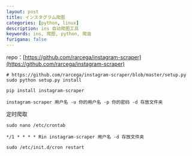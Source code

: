 ```yaml
---
layout: post
title: インスタグラム爬图
categories: [python, linux]
description: ins 自动爬图工具
keywords: ins, 爬图, python, 爬虫
furigana: false
---
```


repo：[https://github.com/rarcega/instagram-scraper](https://github.com/rarcega/instagram-scraper)

``` 
# https://github.com/rarcega/instagram-scraper/blob/master/setup.py
sudo python setup.py install

pip install instagram-scraper
```

``` 
instagram-scraper 用户名 -u 你的用户名 -p 你的密码 -d 存放文件夹
```

定时爬取

``` 
sudo nano /etc/crontab

*/1 * * * * Rin instagram-scraper 用户名 -d 存放文件夹

sudo /etc/init.d/cron restart
```
